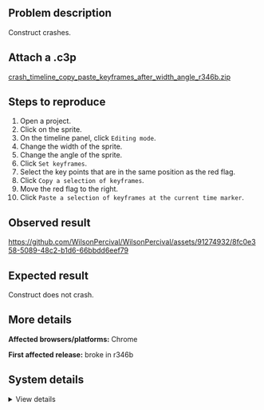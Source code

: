 ## Problem description

Construct crashes.

## Attach a .c3p

[crash_timeline_copy_paste_keyframes_after_width_angle_r346b.zip](https://github.com/WilsonPercival/WilsonPercival/files/11844060/crash_timeline_copy_paste_keyframes_after_width_angle_r346b.zip)

## Steps to reproduce

1. Open a project.
2. Click on the sprite.
3. On the timeline panel, click `Editing mode`.
4. Change the width of the sprite.
5. Change the angle of the sprite.
6. Click `Set keyframes`.
7. Select the key points that are in the same position as the red flag.
8. Click `Copy a selection of keyframes`.
9. Move the red flag to the right.
10. Click `Paste a selection of keyframes at the current time marker`.

## Observed result

https://github.com/WilsonPercival/WilsonPercival/assets/91274932/8fc0e358-5089-48c2-b1d6-66bbdd6eef79

## Expected result

Construct does not crash.

## More details



**Affected browsers/platforms:** Chrome

**First affected release:** broke in r346b

## System details

<details><summary>View details</summary>

Error report information
Type: unhandled exception
File: https://editor.construct.net/r346/main.js, line 1136, col 65
Message: Uncaught TypeError: expected finite number
Stack: TypeError: expected finite number at Q.B (https://editor.construct.net/r346/main.js:1054:407) at EJ.KC (https://editor.construct.net/r346/projectResources.js:1220:135) at EJ.DC (https://editor.construct.net/r346/projectResources.js:1217:317) at JTa.cf (https://editor.construct.net/r346/projectResources.js:1275:304) at d.Lwb (https://editor.construct.net/r346/projectResources.js:1198:77) at new d (https://editor.construct.net/r346/projectResources.js:1195:172) at pa.j (https://editor.construct.net/r346/main.js:1136:44) at d.Eg (https://editor.construct.net/r346/projectResources.js:1196:183) at https://editor.construct.net/r346/projectResources.js:1027:469 at Array.map ()
Construct version: r346
URL: https://editor.construct.net/r346/
Date: Fri Jun 23 2023 06:48:50 GMT+0300 (Восточная Европа, летнее время)
Uptime: 33.6 s

Platform information
Product: Construct 3 r346 (beta)
Browser: Chrome 109.0.5414.120
Browser engine: Chromium
Context: browser
Operating system: Windows NT 0.1.0
Device type: desktop
Device pixel ratio: 1
Logical CPU cores: 2
Approx. device memory: 4 GB
User agent: Mozilla/5.0 (Windows NT 10.0; Win64; x64) AppleWebKit/537.36 (KHTML, like Gecko) Chrome/109.0.0.0 Safari/537.36
Language setting: en-US

WebGL information
Version string: WebGL 2.0 (OpenGL ES 3.0 Chromium)
Numeric version: 2
Supports NPOT textures: yes
Supports GPU profiling: no
Supports highp precision: yes
Vendor: Google Inc. (Google)
Renderer: ANGLE (Google, Vulkan 1.3.0 (SwiftShader Device (Subzero) (0x0000C0DE)), SwiftShader driver)
Major performance caveat: yes
Maximum texture size: 8192
Point size range: 1 to 1023
Extensions: EXT_color_buffer_float, EXT_color_buffer_half_float, EXT_float_blend, EXT_texture_compression_bptc, EXT_texture_compression_rgtc, EXT_texture_filter_anisotropic, OES_draw_buffers_indexed, OES_texture_float_linear, WEBGL_compressed_texture_astc, WEBGL_compressed_texture_etc, WEBGL_compressed_texture_etc1, WEBGL_compressed_texture_s3tc, WEBGL_compressed_texture_s3tc_srgb, WEBGL_debug_renderer_info, WEBGL_lose_context, WEBGL_multi_draw, OVR_multiview2

</details>
